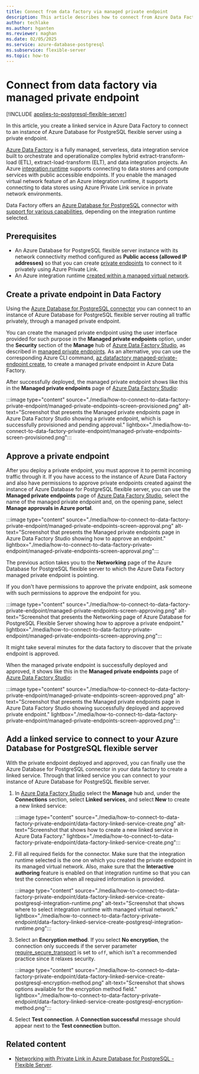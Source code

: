 ```yaml
---
title: Connect from data factory via managed private endpoint
description: This article describes how to connect from Azure Data Factory to an instance of Azure Database for PostgreSQL - Flexible Server using Private Link.
author: techlake
ms.author: hganten
ms.reviewer: maghan
ms.date: 02/05/2025
ms.service: azure-database-postgresql
ms.subservice: flexible-server
ms.topic: how-to
---
```


# Connect from data factory via managed private endpoint

[!INCLUDE [applies-to-postgresql-flexible-server](~/reusable-content/ce-skilling/azure/includes/postgresql/includes/applies-to-postgresql-flexible-server.md)]

In this article, you create a linked service in Azure Data Factory to connect to an instance of Azure Database for PostgreSQL flexible server using a private endpoint.

[Azure Data Factory](/azure/data-factory/introduction) is a fully managed, serverless, data integration service built to orchestrate and operationalize complex hybrid extract-transform-load (ETL), extract-load-transform (ELT), and data integration projects. An Azure [integration runtime](/azure/data-factory/concepts-integration-runtime#azure-integration-runtime) supports connecting to data stores and compute services with public accessible endpoints. If you enable the managed virtual network feature of an Azure integration runtime, it supports connecting to data stores using Azure Private Link service in private network environments.

Data Factory offers an [Azure Database for PostgreSQL](/azure/data-factory/connector-azure-database-for-postgresql) connector with [support for various capabilities](/azure/data-factory/connector-azure-database-for-postgresql#supported-capabilities), depending on the integration runtime selected.

## Prerequisites

- An Azure Database for PostgreSQL flexible server instance with its network connectivity method configured as **Public access (allowed IP addresses)** so that you can create [private endpoints](../flexible-server/concepts-networking-private-link.md) to connect to it privately using Azure Private Link.
- An Azure integration runtime [created within a managed virtual network](/azure/data-factory/managed-virtual-network-private-endpoint).

## Create a private endpoint in Data Factory

Using the [Azure Database for PostgreSQL connector](/azure/data-factory/connector-azure-database-for-postgresql) you can connect to an instance of Azure Database for PostgreSQL flexible server routing all traffic privately, through a managed private endpoint.

You can create the managed private endpoint using the user interface provided for such purpose in the **Managed private endpoints** option, under the **Security** section of the **Manage** hub of [Azure Data Factory Studio](https://adf.azure.com), as described in [managed private endpoints](/azure/data-factory/managed-virtual-network-private-endpoint#managed-private-endpoints). As an alternative, you can use the corresponding Azure CLI command, [az datafactory managed-private-endpoint create](/cli/azure/datafactory/managed-private-endpoint), to create a managed private endpoint in Azure Data Factory.

After successfully deployed, the managed private endpoint shows like this in the **Managed private endpoints** page of [Azure Data Factory Studio](https://adf.azure.com):

:::image type="content" source="./media/how-to-connect-to-data-factory-private-endpoint/managed-private-endpoints-screen-provisioned.png" alt-text="Screenshot that presents the Managed private endpoints page in Azure Data Factory Studio showing a private endpoint, which is successfully provisioned and pending approval." lightbox="./media/how-to-connect-to-data-factory-private-endpoint/managed-private-endpoints-screen-provisioned.png":::

## Approve a private endpoint

After you deploy a private endpoint, you must approve it to permit incoming traffic through it. If you have access to the instance of Azure Data Factory and also have permissions to approve private endpoints created against the instance of Azure Database for PostgreSQL flexible server, you can use the **Managed private endpoints** page of [Azure Data Factory Studio](https://adf.azure.com), select the name of the managed private endpoint and, on the opening pane, select **Manage approvals in Azure portal**.

:::image type="content" source="./media/how-to-connect-to-data-factory-private-endpoint/managed-private-endpoints-screen-approval.png" alt-text="Screenshot that presents the Managed private endpoints page in Azure Data Factory Studio showing how to approve an endpoint." lightbox="./media/how-to-connect-to-data-factory-private-endpoint/managed-private-endpoints-screen-approval.png":::

The previous action takes you to the **Networking** page of the Azure Database for PostgreSQL flexible server to which the Azure Data Factory managed private endpoint is pointing.

If you don't have permissions to approve the private endpoint, ask someone with such permissions to approve the endpoint for you.

:::image type="content" source="./media/how-to-connect-to-data-factory-private-endpoint/managed-private-endpoints-screen-approving.png" alt-text="Screenshot that presents the Networking page of Azure Database for PostgreSQL Flexible Server showing how to approve a private endpoint." lightbox="./media/how-to-connect-to-data-factory-private-endpoint/managed-private-endpoints-screen-approving.png":::

It might take several minutes for the data factory to discover that the private endpoint is approved.

When the managed private endpoint is successfully deployed and approved, it shows like this in the **Managed private endpoints** page of [Azure Data Factory Studio](https://adf.azure.com):

:::image type="content" source="./media/how-to-connect-to-data-factory-private-endpoint/managed-private-endpoints-screen-approved.png" alt-text="Screenshot that presents the Managed private endpoints page in Azure Data Factory Studio showing successfully deployed and approved private endpoint." lightbox="./media/how-to-connect-to-data-factory-private-endpoint/managed-private-endpoints-screen-approved.png":::

## Add a linked service to connect to your Azure Database for PostgreSQL flexible server 

With the private endpoint deployed and approved, you can finally use the Azure Database for PostgreSQL connector in your data factory to create a linked service. Through that linked service you can connect to your instance of Azure Database for PostgreSQL flexible server.

1. In [Azure Data Factory Studio](https://adf.azure.com) select the **Manage** hub and, under the **Connections** section, select **Linked services**, and select **New** to create a new linked service:

   :::image type="content" source="./media/how-to-connect-to-data-factory-private-endpoint/data-factory-linked-service-create.png" alt-text="Screenshot that shows how to create a new linked service in Azure Data Factory." lightbox="./media/how-to-connect-to-data-factory-private-endpoint/data-factory-linked-service-create.png":::

1. Fill all required fields for the connector. Make sure that the integration runtime selected is the one on which you created the private endpoint in its managed virtual network. Also, make sure that the **Interactive authoring** feature is enabled on that integration runtime so that you can test the connection when all required information is provided.

   :::image type="content" source="./media/how-to-connect-to-data-factory-private-endpoint/data-factory-linked-service-create-postgresql-integration-runtime.png" alt-text="Screenshot that shows where to select integration runtime with managed virtual network." lightbox="./media/how-to-connect-to-data-factory-private-endpoint/data-factory-linked-service-create-postgresql-integration-runtime.png":::

1. Select an **Encryption method**. If you select **No encryption**, the connection only succeeds if the server parameter [require_secure_transport](server-parameters-table-tls.md?#require_secure_transport) is set to `off`, which isn't a recommended practice since it relaxes security.

   :::image type="content" source="./media/how-to-connect-to-data-factory-private-endpoint/data-factory-linked-service-create-postgresql-encryption-method.png" alt-text="Screenshot that shows options available for the encryption method field." lightbox="./media/how-to-connect-to-data-factory-private-endpoint/data-factory-linked-service-create-postgresql-encryption-method.png":::

1. Select **Test connection**. A **Connection successful** message should appear next to the **Test connection** button.

## Related content

- [Networking with Private Link in Azure Database for PostgreSQL - Flexible Server](concepts-networking-private-link.md).
